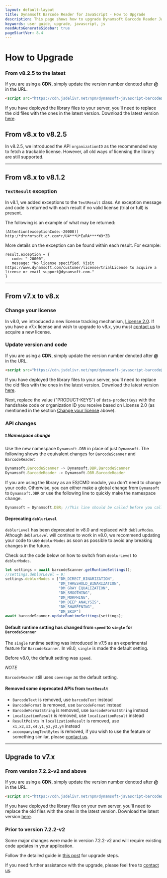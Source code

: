 ```yaml
---
layout: default-layout
title: Dynamsoft Barcode Reader for JavaScript - How to Upgrade
description: This page shows how to upgrade Dynamsoft Barcode Reader JavaScript SDK to the latest version.
keywords: user guide, upgrade, javascript, js
needAutoGenerateSidebar: true
pageStartVer: 8.4
---
```


# How to Upgrade

### From v8.2.5 to the latest

If you are using a **CDN**, simply update the version number denoted after **@** in the URL.

```html
<script src="https://cdn.jsdelivr.net/npm/dynamsoft-javascript-barcode@8.8.1/dist/dbr.js"></script>
```

If you have deployed the library files to your server, you'll need to replace the old files with the ones in the latest version. Download the latest version [here](https://www.dynamsoft.com/barcode-reader/downloads/).

## From v8.x to v8.2.5

In v8.2.5, we introduced the API `organizationID` as the recommended way to fetch a trackable license. However, all old ways of licensing the library are still supported.

---
## From v8.x to v8.1.2

### `TextResult` exception

In v8.1, we added exceptions to the `TextResult` class. An exception message and code is returned with each result if no valid license (trial or full) is present.

The following is an example of what may be returned:

`[Attention(exceptionCode:-20000)] http:/*d*n*m*soft.q*.com*r/U4***U*EaRA****W9*ZB`

More details on the exception can be found within each result. For example:

```
result.exception = {
   code: "-20000",
   message: "No license specified. Visit https://www.dynamsoft.com/customer/license/trialLicense to acquire a license or email support@dynamsoft.com."
}
```

---
## From v7.x to v8.x

### Change your license

In v8.0, we introduced a new license tracking mechanism, [License 2.0](https://www.dynamsoft.com/license-tracking/docs/about/index.html). If you have a v7.x license and wish to upgrade to v8.x, you must [contact us](https://www.dynamsoft.com/company/contact/) to acquire a new license. 

### Update version and code

If you are using a **CDN**, simply update the version number denoted after **@** in the URL.

```html
<script src="https://cdn.jsdelivr.net/npm/dynamsoft-javascript-barcode@8.2.5/dist/dbr.js" data-productKeys="PRODUCT-KEYS"></script>
```

If you have deployed the library files to your server, you'll need to replace the old files with the ones in the latest version. Download the latest version [here](https://www.dynamsoft.com/barcode-reader/downloads/).

Next, replace the value ("PRODUCT-KEYS") of `data-productKeys` with the handshake code or organization ID you receive based on License 2.0 (as mentioned in the section [Change your license](#change-your-license) above).

### API changes

#### :exclamation: *Namespace change*

Use the new namespace `Dynamsoft.DBR` in place of just `Dynamsoft`. The following shows the equivalent changes for `BarcodeScanner` and `BarcodeReader`:

```js
Dynamsoft.BarcodeScanner -> Dynamsoft.DBR.BarcodeScanner
Dynamsoft.BarcodeReader -> Dynamsoft.DBR.BarcodeReader
```

If you are using the library as an ES/CMD module, you don’t need to change your code. Otherwise, you can either make a global change from `Dynamsoft` to `Dynamsoft.DBR` or use the following line to quickly make the namespace change.

```js
Dynamsoft = Dynamsoft.DBR; //This line should be called before you call any other methods/properties of the library.
```

#### Deprecating `deblurLevel`

`deblurLevel` has been deprecated in v8.0 and replaced with `deblurModes`. Athough `deblurLevel` will continue to work in v8.0, we recommend updating your code to use `deblurModes` as soon as possible to avoid any breaking changes in the future.

Check out the code below on how to switch from `deblurLevel` to `deblurModes`.

```js
let settings = await barcodeScanner.getRuntimeSettings();
//settings.deblurLevel = 9;
settings.deblurModes = ["DM_DIRECT_BINARIZATION",   
                        "DM_THRESHOLD_BINARIZATION", 
                        "DM_GRAY_EQUALIZATION",
                        "DM_SMOOTHING",
                        "DM_MORPHING",
                        "DM_DEEP_ANALYSIS",
                        "DM_SHARPENING",
                        "DM_SKIP"] 
await barcodeScanner.updateRuntimeSettings(settings);
```

#### Default runtime setting has changed from `speed` to `single` for `BarcodeScanner`

The `single` runtime setting was introduced in v7.5 as an experimental feature for `BarcodeScanner`. In v8.0, `single` is made the default setting.

Before v8.0, the default setting was `speed`.

*NOTE*

`BarcodeReader` still uses `coverage` as the default setting.

#### Removed some deprecated APIs from `textResult`

* `BarcodeText` is removed, use `barcodeText` instead
* `BarcodeFormat` is removed, use `barcodeFormat` instead
* `BarcodeFormatString` is removed, use `barcodeFormatString` instead
* `LocalizationResult` is removed, use `localizationResult` instead
* `ResultPoints` in `localizationResult` is removed, use `x1,x2,x3,x4,y1,y2,y3,y4` instead
* `accompanyingTextBytes` is removed, if you wish to use the feature or something similar, please [contact us](https://www.dynamsoft.com/company/contact/).

---
## Upgrade to v7.x

### From version 7.2.2-v2 and above

If you are using a **CDN**, simply update the version number denoted after **@** in the URL.

   ```html
   <script src="https://cdn.jsdelivr.net/npm/dynamsoft-javascript-barcode@7.6.0/dist/dbr.js" data-productKeys="PRODUCT-KEYS"></script>
   ```

If you have deployed the library files on your own server, you'll need to replace the old files with the ones in the latest version. Download the latest version [here](https://www.dynamsoft.com/barcode-reader/downloads/).

### Prior to version 7.2.2-v2

Some major changes were made in version 7.2.2-v2 and will require existing code updates in your application.

Follow the detailed guide in [this post](https://www.dynamsoft.com/blog/insights/dynamsoft-barcode-reader-sdk-for-javascript-upgrade-from-v7-1-3-to-v7-2-2/) for upgrade steps. 

If you need further assistance with the upgrade, please feel free to [contact us](https://www.dynamsoft.com/company/contact/).

